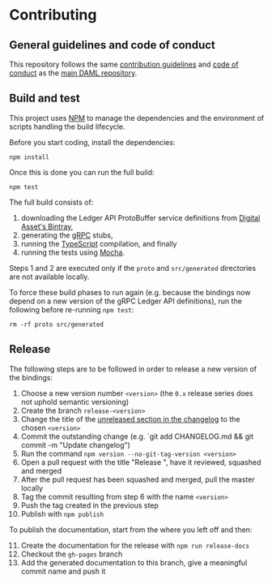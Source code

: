 # Contributing

## General guidelines and code of conduct

This repository follows the same [contribution guidelines](https://github.com/digital-asset/daml/blob/master/CONTRIBUTING.md) and [code of conduct](https://github.com/digital-asset/daml/blob/master/CODE_OF_CONDUCT.md) as the [main DAML repository](https://github.com/digital-asset/daml/).

## Build and test

This project uses [NPM](https://npmjs.com/) to manage the dependencies and the environment of scripts handling the build lifecycle.

Before you start coding, install the dependencies:

    npm install

Once this is done you can run the full build:

    npm test

The full build consists of:

1. downloading the Ledger API ProtoBuffer service definitions from [Digital Asset's Bintray](https://bintray.com/digitalassetsdk/),
2. generating the [gRPC](https://grpc.io/) stubs,
3. running the [TypeScript](http://typescriptlang.org/) compilation, and finally
4. running the tests using [Mocha](https://mochajs.org/).

Steps 1 and 2 are executed only if the `proto` and `src/generated` directories are not available locally.

To force these build phases to run again (e.g. because the bindings now depend on a new version of the gRPC Ledger API definitions), run the following before re-running `npm test`:

    rm -rf proto src/generated

## Release

The following steps are to be followed in order to release a new version of the bindings:

1.  Choose a new version number `<version>` (the `0.x` release series does not uphold semantic versioning)
2.  Create the branch `release-<version>`
3.  Change the title of the [unreleased section in the changelog](./CHANGELOG.md#Unreleased) to the chosen `<version>`
4.  Commit the outstanding change (e.g. `git add CHANGELOG.md && git commit -m "Update changelog")
5.  Run the command `npm version --no-git-tag-version <version>`
6.  Open a pull request with the title "Release <version>", have it reviewed, squashed and merged
7.  After the pull request has been squashed and merged, pull the master locally
8.  Tag the commit resulting from step 6 with the name `<version>`
9.  Push the tag created in the previous step
10. Publish with `npm publish`

To publish the documentation, start from the where you left off and then:

11. Create the documentation for the release with `npm run release-docs`
12. Checkout the `gh-pages` branch
13. Add the generated documentation to this branch, give a meaningful commit name and push it

